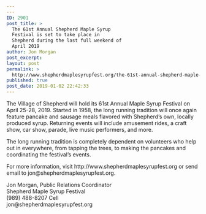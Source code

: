 ```yaml
---
---
ID: 2901
post_title: >
  The 61st Annual Shepherd Maple Syrup
  Festival is set to take place in
  Shepherd during the last full weekend of
  April 2019
author: Jon Morgan
post_excerpt:
layout: post
permalink: >
  http://www.shepherdmaplesyrupfest.org/the-61st-annual-shepherd-maple-syrup-festival-is-set-to-take-place-in-shepherd-during-the-last-full-weekend-of-april-2019/
published: true
post_date: 2019-01-02 22:42:33
---
```

<!-- wp:paragraph -->
<p> The Village of Shepherd will hold its 61st Annual Maple Syrup Festival on April 25-28, 2019. Started in 1958, the long running tradition will once again feature pancake and sausage meals flavored with Shepherd’s own, locally produced syrup. Returning events will include amusement rides, a craft show, car show, parade, live music performers, and more.</p>
<!-- /wp:paragraph -->

<!-- wp:paragraph -->
<p>The long running tradition is completely dependent on volunteers who help out in everywhere, from tapping the trees, to making the pancakes and coordinating the festival’s events.</p>
<!-- /wp:paragraph -->

<!-- wp:paragraph -->
<p>For more information, visit http://www.shepherdmaplesyrupfest.org or send email to jon@shepherdmaplesyrupfest.org.</p>
<!-- /wp:paragraph -->

<!-- wp:paragraph -->
<p>Jon Morgan, Public Relations Coordinator<br>
Shepherd Maple Syrup Festival<br>
(989) 488-8207 Cell<br>
jon@shepherdmaplesyrupfest.org</p>
<!-- /wp:paragraph -->